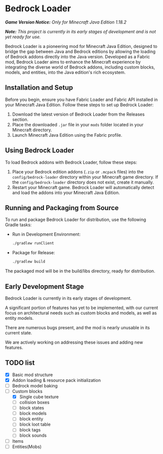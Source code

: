 # Bedrock Loader

_**Game Version Notice:** Only for Minecraft Java Edition 1.18.2_

_**Note:** This project is currently in its early stages of development and is not yet ready for use._


Bedrock Loader is a pioneering mod for Minecraft Java Edition, designed to bridge the gap between Java and Bedrock editions by allowing the loading of Bedrock addons directly into the Java version. Developed as a Fabric mod, Bedrock Loader aims to enhance the Minecraft experience by integrating the diverse world of Bedrock addons, including custom blocks, models, and entities, into the Java edition's rich ecosystem.

## Installation and Setup

Before you begin, ensure you have Fabric Loader and Fabric API installed in your Minecraft Java Edition. Follow these steps to set up Bedrock Loader:

1. Download the latest version of Bedrock Loader from the Releases section.
2. Place the downloaded `.jar` file in your `mods` folder located in your Minecraft directory.
3. Launch Minecraft Java Edition using the Fabric profile.

## Using Bedrock Loader

To load Bedrock addons with Bedrock Loader, follow these steps:

1. Place your Bedrock edition addons (`.zip` or `.mcpack` files) into the `config/bedrock-loader` directory within your Minecraft game directory. If the `config/bedrock-loader` directory does not exist, create it manually.
2. Restart your Minecraft game. Bedrock Loader will automatically detect and load the addons into your Minecraft Java Edition.

## Running and Packaging from Source

To run and package Bedrock Loader for distribution, use the following Gradle tasks:

- Run in Development Environment:
    ```bash
    ./gradlew runClient
    ```

- Package for Release:
    ```bash
    ./gradlew build
    ```
The packaged mod will be in the build/libs directory, ready for distribution.

## Early Development Stage

Bedrock Loader is currently in its early stages of development.

A significant portion of features has yet to be implemented, with our current focus on architectural needs such as custom blocks and models, as well as entity models.

There are numerous bugs present, and the mod is nearly unusable in its current state.

We are actively working on addressing these issues and adding new features.

## TODO list

- [x] Basic mod structure
- [x] Addon loading & resource pack initialization
- [ ] Bedrock model baking
- [ ] Custom blocks
  - [x] Single cube texture
  - [ ] collision boxes
  - [ ] block states
  - [ ] block models
  - [ ] block entity
  - [ ] block loot table
  - [ ] block tags
  - [ ] block sounds
- [ ] Items
- [ ] Entities(Mobs)